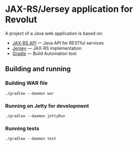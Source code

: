 JAX-RS/Jersey application for Revolut
========================================

A project of a Java web application is based on:

* [JAX-RS API](https://java.net/projects/jax-rs-spec) — Java API for RESTful services
* [Jersey](https://jersey.java.net/) — JAX-RS implementation
* [Gradle](http://www.gradle.org/) — Build Automation tool

## Building and running

### Building WAR file

```
./gradlew --daemon war
```

### Running on Jetty for development

```
./gradlew --daemon jettyRun
```

### Running tests

```
./gradlew --daemon test
```
